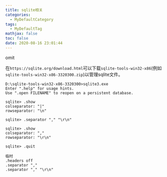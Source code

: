 ```yaml
---
title: sqlite相关
categories:
  - MyDefaultCategory
tags:
  - MyDefaultTag
mathjax: false
toc: false
date: 2020-08-16 23:01:44
---
```

omit
<!--more-->

在`https://sqlite.org/download.html`可以下载`sqlite-tools-win32-x86`(例如`sqlite-tools-win32-x86-3320300.zip`)以管理sqlite文件。  
```
D:\sqlite-tools-win32-x86-3320300>sqlite3.exe
Enter ".help" for usage hints.
Use ".open FILENAME" to reopen on a persistent database.

sqlite> .show
colseparator: "|"
rowseparator: "\n"

sqlite> .separator "," "\r\n"

sqlite> .show
colseparator: ","
rowseparator: "\r\n"

sqlite> .quit

临时
.headers off
.separator ","
.separator "," "\r\n"
```
